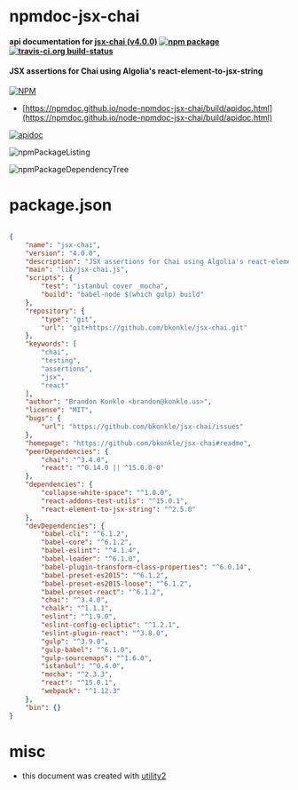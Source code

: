 # npmdoc-jsx-chai

#### api documentation for  [jsx-chai (v4.0.0)](https://github.com/bkonkle/jsx-chai#readme)  [![npm package](https://img.shields.io/npm/v/npmdoc-jsx-chai.svg?style=flat-square)](https://www.npmjs.org/package/npmdoc-jsx-chai) [![travis-ci.org build-status](https://api.travis-ci.org/npmdoc/node-npmdoc-jsx-chai.svg)](https://travis-ci.org/npmdoc/node-npmdoc-jsx-chai)

#### JSX assertions for Chai using Algolia's react-element-to-jsx-string

[![NPM](https://nodei.co/npm/jsx-chai.png?downloads=true&downloadRank=true&stars=true)](https://www.npmjs.com/package/jsx-chai)

- [https://npmdoc.github.io/node-npmdoc-jsx-chai/build/apidoc.html](https://npmdoc.github.io/node-npmdoc-jsx-chai/build/apidoc.html)

[![apidoc](https://npmdoc.github.io/node-npmdoc-jsx-chai/build/screenCapture.buildCi.browser.%252Ftmp%252Fbuild%252Fapidoc.html.png)](https://npmdoc.github.io/node-npmdoc-jsx-chai/build/apidoc.html)

![npmPackageListing](https://npmdoc.github.io/node-npmdoc-jsx-chai/build/screenCapture.npmPackageListing.svg)

![npmPackageDependencyTree](https://npmdoc.github.io/node-npmdoc-jsx-chai/build/screenCapture.npmPackageDependencyTree.svg)



# package.json

```json

{
    "name": "jsx-chai",
    "version": "4.0.0",
    "description": "JSX assertions for Chai using Algolia's react-element-to-jsx-string",
    "main": "lib/jsx-chai.js",
    "scripts": {
        "test": "istanbul cover _mocha",
        "build": "babel-node $(which gulp) build"
    },
    "repository": {
        "type": "git",
        "url": "git+https://github.com/bkonkle/jsx-chai.git"
    },
    "keywords": [
        "chai",
        "testing",
        "assertions",
        "jsx",
        "react"
    ],
    "author": "Brandon Konkle <brandon@konkle.us>",
    "license": "MIT",
    "bugs": {
        "url": "https://github.com/bkonkle/jsx-chai/issues"
    },
    "homepage": "https://github.com/bkonkle/jsx-chai#readme",
    "peerDependencies": {
        "chai": "^3.4.0",
        "react": "^0.14.0 || ^15.0.0-0"
    },
    "dependencies": {
        "collapse-white-space": "^1.0.0",
        "react-addons-test-utils": "^15.0.1",
        "react-element-to-jsx-string": "^2.5.0"
    },
    "devDependencies": {
        "babel-cli": "^6.1.2",
        "babel-core": "^6.1.2",
        "babel-eslint": "^4.1.4",
        "babel-loader": "^6.1.0",
        "babel-plugin-transform-class-properties": "^6.0.14",
        "babel-preset-es2015": "^6.1.2",
        "babel-preset-es2015-loose": "^6.1.2",
        "babel-preset-react": "^6.1.2",
        "chai": "^3.4.0",
        "chalk": "^1.1.1",
        "eslint": "^1.9.0",
        "eslint-config-ecliptic": "^1.2.1",
        "eslint-plugin-react": "^3.8.0",
        "gulp": "^3.9.0",
        "gulp-babel": "^6.1.0",
        "gulp-sourcemaps": "^1.6.0",
        "istanbul": "^0.4.0",
        "mocha": "^2.3.3",
        "react": "^15.0.1",
        "webpack": "^1.12.3"
    },
    "bin": {}
}
```



# misc
- this document was created with [utility2](https://github.com/kaizhu256/node-utility2)
